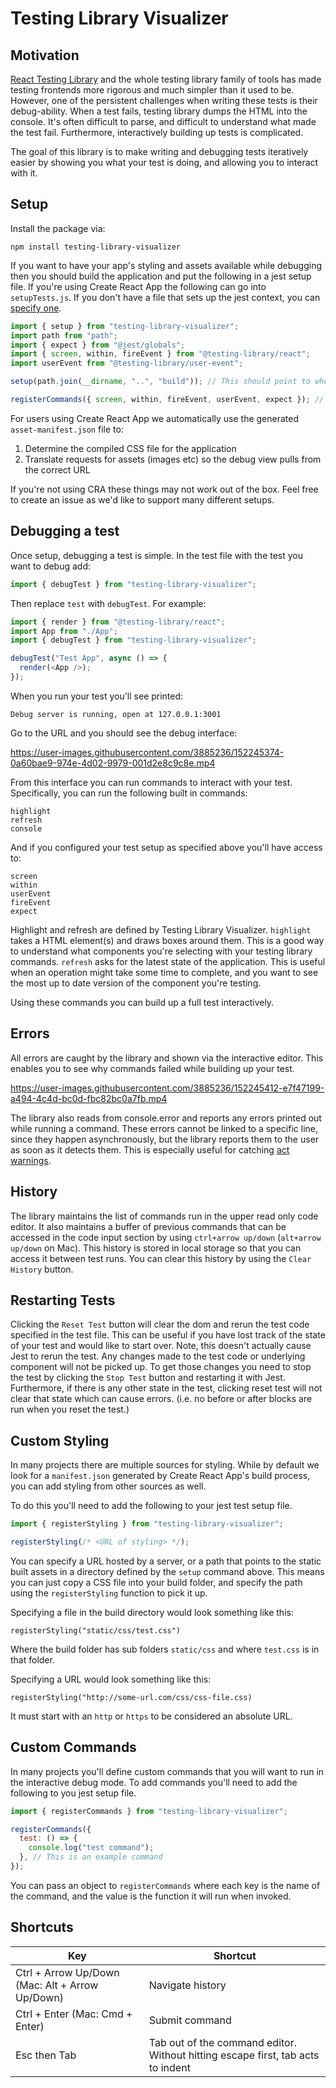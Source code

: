 # Testing Library Visualizer

## Motivation

[React Testing Library](https://testing-library.com/docs/react-testing-library/intro/) and the whole testing library family of tools has made testing frontends more rigorous and much simpler than it used to be. However, one of the persistent challenges when writing these tests is their debug-ability. When a test fails, testing library dumps the HTML into the console. It's often difficult to parse, and difficult to understand what made the test fail. Furthermore, interactively building up tests is complicated.

The goal of this library is to make writing and debugging tests iteratively easier by showing you what your test is doing, and allowing you to interact with it.

## Setup

Install the package via:

`npm install testing-library-visualizer`

If you want to have your app's styling and assets available while debugging then you should build the application and put the following in a jest setup file. If you're using Create React App the following can go into `setupTests.js`. If you don't have a file that sets up the jest context, you can [specify one](https://jestjs.io/docs/configuration#setupfiles-array).

```javascript
import { setup } from "testing-library-visualizer";
import path from "path";
import { expect } from "@jest/globals";
import { screen, within, fireEvent } from "@testing-library/react";
import userEvent from "@testing-library/user-event";

setup(path.join(__dirname, "..", "build")); // This should point to wherever your built assets are

registerCommands({ screen, within, fireEvent, userEvent, expect }); // This should include any commands you want to run. See the custom command section below.
```

For users using Create React App we automatically use the generated `asset-manifest.json` file to:

1. Determine the compiled CSS file for the application
2. Translate requests for assets (images etc) so the debug view pulls from the correct URL

If you're not using CRA these things may not work out of the box. Feel free to create an issue as we'd like to support many different setups.

## Debugging a test

Once setup, debugging a test is simple. In the test file with the test you want to debug add:

```javascript
import { debugTest } from "testing-library-visualizer";
```

Then replace `test` with `debugTest`. For example:

```javascript
import { render } from "@testing-library/react";
import App from "./App";
import { debugTest } from "testing-library-visualizer";

debugTest("Test App", async () => {
  render(<App />);
});
```

When you run your test you'll see printed:

`Debug server is running, open at 127.0.0.1:3001`

Go to the URL and you should see the debug interface:

https://user-images.githubusercontent.com/3885236/152245374-0a60bae9-974e-4d02-9979-001d2e8c9c8e.mp4

From this interface you can run commands to interact with your test. Specifically, you can run the following built in commands:

```
highlight
refresh
console
```

And if you configured your test setup as specified above you'll have access to:

```
screen
within
userEvent
fireEvent
expect
```

Highlight and refresh are defined by Testing Library Visualizer. `highlight` takes a HTML element(s) and draws boxes around them. This is a good way to understand what components you're selecting with your testing library commands. `refresh` asks for the latest state of the application. This is useful when an operation might take some time to complete, and you want to see the most up to date version of the component you're testing.

Using these commands you can build up a full test interactively.

## Errors

All errors are caught by the library and shown via the interactive editor. This enables you to see why commands failed while building up your test.

https://user-images.githubusercontent.com/3885236/152245412-e7f47199-a494-4c4d-bc0d-fbc82bc0a7fb.mp4

The library also reads from console.error and reports any errors printed out while running a command. These errors cannot be linked to a specific line, since they happen asynchronously, but the library reports them to the user as soon as it detects them. This is especially useful for catching [act warnings](https://kentcdodds.com/blog/fix-the-not-wrapped-in-act-warning).

## History

The library maintains the list of commands run in the upper read only code editor. It also maintains a buffer of previous commands that can be accessed in the code input section by using `ctrl+arrow up/down` (`alt+arrow up/down` on Mac). This history is stored in local storage so that you can access it between test runs. You can clear this history by using the `Clear History` button.

## Restarting Tests

Clicking the `Reset Test` button will clear the dom and rerun the test code specified in the test file. This can be useful if you have lost track of the state of your test and would like to start over. Note, this doesn't actually cause Jest to rerun the test. Any changes made to the test code or underlying component will not be picked up. To get those changes you need to stop the test by clicking the `Stop Test` button and restarting it with Jest. Furthermore, if there is any other state in the test, clicking reset test will not clear that state which can cause errors. (i.e. no before or after blocks are run when you reset the test.)

## Custom Styling

In many projects there are multiple sources for styling. While by default we look for a `manifest.json` generated by Create React App's build process, you can add styling from other sources as well.

To do this you'll need to add the following to your jest test setup file.

```javascript
import { registerStyling } from "testing-library-visualizer";

registerStyling(/* <URL of styling> */);
```

You can specify a URL hosted by a server, or a path that points to the static built assets in a directory defined by the `setup` command above. This means you can just copy a CSS file into your build folder, and specify the path using the `registerStyling` function to pick it up.

Specifying a file in the build directory would look something like this:

```
registerStyling("static/css/test.css")
```

Where the build folder has sub folders `static/css` and where `test.css` is in that folder.

Specifying a URL would look something like this:

```
registerStyling("http://some-url.com/css/css-file.css)
```

It must start with an `http` or `https` to be considered an absolute URL.

## Custom Commands

In many projects you'll define custom commands that you will want to run in the interactive debug mode. To add commands you'll need to add the following to you jest setup file.

```javascript
import { registerCommands } from "testing-library-visualizer";

registerCommands({
  test: () => {
    console.log("test command");
  }, // This is an example command
});
```

You can pass an object to `registerCommands` where each key is the name of the command, and the value is the function it will run when invoked.

## Shortcuts

| Key | Shortcut|
|---|---|
| Ctrl + Arrow Up/Down (Mac: Alt + Arrow Up/Down) | Navigate history |
| Ctrl + Enter (Mac: Cmd + Enter) | Submit command |
| Esc then Tab | Tab out of the command editor. Without hitting escape first, tab acts to indent |

